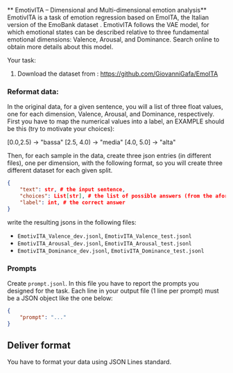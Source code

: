 **
    EmotivITA – Dimensional and Multi-dimensional emotion analysis**
EmotivITA is a task of emotion regression based on EmoITA, the Italian version of the EmoBank dataset .
EmotivITA follows the VAE model, for which emotional states can be described relative to three fundamental emotional dimensions: Valence, Arousal, and Dominance.
Search online to obtain more details about this model.

Your task:

1. Download the dataset from : https://github.com/GiovanniGafa/EmoITA

### Reformat data:

In the original data, for a given sentence, you will a list of three float values, one for each dimension, Valence, Arousal, and Dominance, respectively.
First you have to map the numerical values into a label, an EXAMPLE should be this (try to motivate your choices):

[0.0,2.5) -> "bassa"
[2.5, 4.0) -> "media"
[4.0, 5.0] -> "alta"

Then, for each sample in the data, create three json entries (in different files), one per dimension, with the following format, so you will create three different dataset for each given split.

```JSON
{
    "text": str, # the input sentence,
    "choices": List[str], # the list of possible answers (from the aforementioned mapping for each dimension)
    "label": int, # the correct answer
}
```

write the resulting jsons in the following files:

- ``EmotivITA_Valence_dev.jsonl``, ``EmotivITA_Valence_test.jsonl``
- ``EmotivITA_Arousal_dev.jsonl``, ``EmotivITA_Arousal_test.jsonl``
- ``EmotivITA_Dominance_dev.jsonl``, ``EmotivITA_Dominance_test.jsonl``

### Prompts

Create ``prompt.jsonl``.
In this file you have to report the prompts you designed for the task.
Each line in your output file (1 line per prompt) must be a JSON object like the one below:

```JSON
{
    "prompt": "..."
}
```

## Deliver format

You have to format your data using JSON Lines standard.
